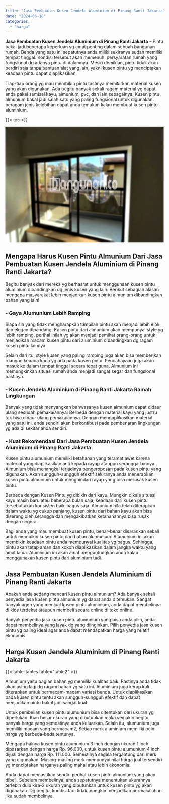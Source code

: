 ```yaml
---
title: "Jasa Pembuatan Kusen Jendela Aluminium di Pinang Ranti Jakarta"
date: "2024-06-18"
categories: 
  - "harga"
---
```


**Jasa Pembuatan Kusen Jendela Aluminium di Pinang Ranti Jakarta** – Pintu bakal jadi beberapa keperluan yg amat penting dalam sebuah bangunan rumah. Benda yang satu ini sepatutnya anda miliki sekiranya sudah memiliki tempat tinggal. Kondisi tersebut akan memenuhi persyaratan rumah yang fungsional dg adanya pintu di dalamnya. Meski demikian, pintu tidak akan berdiri saja tanpa bantuan alat yang lain, yakni kusen pintu yg menciptakan keadaan pintu dapat diaplikasikan.

Tiap-tiap orang yg mau membikin pintu tastinya memikirkan material kusen yang akan digunakan. Ada begitu banyak sekali ragam material yg dapat anda pakai semisal kayu, almunium, pvc, dan lain sebagainya. Kusen pintu almunium bakal jadi salah satu yang paling fungsional untuk digunakan. beragam jenis kelebihan dapat anda temukan kalau membuat kusen pintu aluminium.

{{< toc >}}

![Jasa Pembuatan Kusen Jendela Aluminium di Pinang Ranti Jakarta](/images/harga-kusen-jendela-alumunium-06.png)

## Mengapa Harus Kusen Pintu Almunium Dari Jasa Pembuatan Kusen Jendela Aluminium di Pinang Ranti Jakarta?

Begitu banyak dari mereka yg berhasrat untuk menggunaan kusen pintu aluminium dibandingkan dg jenis kusen yang lain. Berikut sebagian alasan mengapa masyarakat lebih menjadikan kusen pintu almunium dibandingkan bahan yang lain!

### \- Gaya Alumunium Lebih Ramping

Siapa sih yang tidak mengharapkan tampilan pintu akan menjadi lebih elok dan elegan dipandang. Kusen pintu dari almunium akan mempunyai style yg lebih ramping, perihal inilah yg akan menjadi pemikat orang-orang untuk menjadikan macam kusen pintu dari aluminium dibandingkan dg ragam kusen pintu lainnya.

Selain dari itu, style kusen yang paling ramping juga akan bisa memberikan ruangan kepada kaca yg ada pada kusen pintu. Pencahayaan juga akan masuk ke dalam tempat tinggal secara tepat guna. Almunium ini memungkinkan situasi rumah anda menjadi sangat segar dan fungsional pastinya.

### \- Kusen Jendela Aluminium di Pinang Ranti Jakarta Ramah Lingkungan

Banyak yang tidak menyangkan bahwasanya kusen almunium dapat didaur ulang sesudah pemakaiannya. Berbeda dengan material kayu yang justru tdk bisa didaur ulang pemakaiannya. Dengan mengaplikasikan material yang satu ini, anda sendiri akan berkontibusi pada pembenaran lingkungan yg ada di sekitar anda sendiri.

### \- Kuat Rekomendasi Dari Jasa Pembuatan Kusen Jendela Aluminium di Pinang Ranti Jakarta

Kusen pintu alumunium memiliki ketahanan yang teramat awet karena material yang diaplikasikan anti kepada rayap ataupun serangga lainnya. Almunium bisa menangkal terjadinya pengeroposan pada kusen pintu yang digunakan. Akan sungguh-sungguh efektif sekiranya anda menerapkan kusen pintu almunium untuk menghindari rayap yang bisa merusak kusen pintu.

Berbeda dengan Kusen Pintu yg dibikin dari kayu. Mungkin dikala situasi kayu masih baru atau beberapa bulan saja, keadaan dari kusen pintu tersebut akan konsisten baik-bagus saja. Almunium bila telah diterapkan dalam waktu yg cukup panjang, kusen pintu dari bahan kayu akan bisa diserang oleh serangga dan mengakibatkan ketahanannya bisa rusak dengan segera.

Bagi anda yang mau membuat kusen pintu, benar-benar disarankan sekali untuk membikin kusen pintu dari bahan alumunium. Alumunium ini akan membikin keadaan pintu anda mempunyai kualitas yg bagus. Sehingga, pintu akan tetap aman dan kokoh diaplikasikan dalam jangka waktu yang amat lama. Aluminium ini akan amat menguntungkan anda kalau menggunakan kusen pintu dari aluminium tadi.

## Jasa Pembuatan Kusen Jendela Aluminium di Pinang Ranti Jakarta

Apakah anda sedang mencari kusen pintu almunium? Ada banyak sekali penyedia jasa kusen pintu almunium yg dapat anda ditemukan. Sangat banyak agen yang menjual kusen pintu aluminium, anda dapat membelinya di kios terdekat ataupun membeli secara online di toko online.

Banyak penyedia jasa kusen pintu alumunium yang bisa anda pilih, anda dapat membelinya yang layak dg yang diinginkan. Pilih penyedia jasa kusen pintu yg paling ideal agar anda dapat mendapatkan harga yang relatif ekonomis.

## Harga Kusen Jendela Aluminium di Pinang Ranti Jakarta

{{< table-tables table="table2" >}}

Almunium yaitu bagian bahan yg memiliki kualitas baik. Pastinya anda tidak akan asing lagi dg ragam bahan yg satu ini. Aluminium juga kerap kali diterapkan untuk bermacam-macam variasi benda. Untuk diaplikasikan pada kusen pintu tentu akan sungguh-sungguh efektif dan dapat menjadikan pintu bakal jadi sangat kuat.

Untuk pembelian kusen pintu alumunium bisa ditentukan dari ukuran yg diperlukan. Kian besar ukuran yang dibutuhkan maka semakin begitu banyak harga yang semestinya anda keluarkan. Selain itu, alumunium juga memiliki macam yang bermacam2, Setiap merk aluminium memiliki poin harga yg berbeda-beda tentunya.

Mengapa halnya kusen pintu alumunium 3 inch dengan ukuran 1 inch dipasarkan dengan harga Rp. 96.000, untuk kusen pintu alumunium 4 inch dijual dengan harga Rp. 111.000. Semestinya segala tergantung dari merk yang digunakan. Masing-masing merk mempunyai nilai harga jual tersendiri yg menciptakan harganya paling mahal atau lebih ekonomis.

Anda dapat memastikan sendiri perihal kusen pintu almunium yang akan dibeli. Sebelum membelinya, anda sepatutnya menentukan ukurannya terlebih dulu kira-2 ukuran yang dibutuhkan untuk kusen pintu yg akan digunakan. Dg begitu, kondisi tadi tidak mungkin menjadikan permasalahan jika sudah membelinya.
